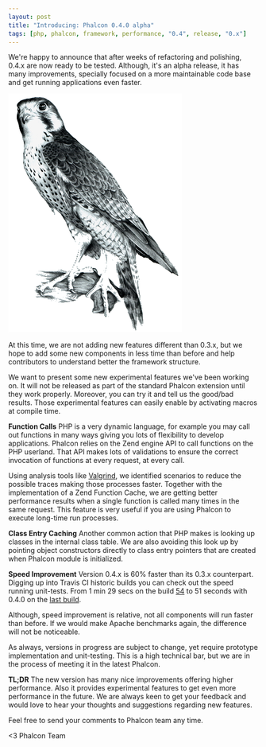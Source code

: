 ```yaml
---
layout: post
title: "Introducing: Phalcon 0.4.0 alpha"
tags: [php, phalcon, framework, performance, "0.4", release, "0.x"]
---
```


We're happy to announce that after weeks of refactoring and polishing, 0.4.x are now ready to be tested. Although, it's an alpha release, it has many improvements, specially focused on a more maintainable code base and get running applications even faster.

[![image](/assets/files/2012-05-15-real-phalcon.png)](http://browse.deviantart.com/#/d15brzb)

<!--more-->
At this time, we are not adding new features different than 0.3.x, but we hope to add some new components in less time than before and help contributors to understand better the framework structure.

We want to present some new experimental features we've been working on. It will not be released as part of the standard Phalcon extension until they work properly. Moreover, you can try it and tell us the good/bad results. Those experimental features can easily enable by activating macros at compile time.

**Function Calls**
PHP is a very dynamic language, for example you may call out functions in many ways giving you lots of flexibility to develop applications. Phalcon relies on the Zend engine API to call functions on the PHP userland. That API makes lots of validations to ensure the correct invocation of functions at every request, at every call.

Using analysis tools like [Valgrind](http://www.valgrind.org/), we identified scenarios to reduce the possible traces making those processes faster. Together with the implementation of a Zend Function Cache, we are getting better performance results when a single function is called many times in the same request. This feature is very useful if you are using Phalcon to execute long-time run processes.

**Class Entry Caching**
Another common action that PHP makes is looking up classes in the internal class table. We are also avoiding this look up by pointing object constructors directly to class entry pointers that are created when Phalcon module is initialized.

**Speed Improvement**
Version 0.4.x is 60% faster than its 0.3.x counterpart. Digging up into Travis CI historic builds you can check out the speed running unit-tests. From 1 min 29 secs on the build [54](http://travis-ci.org/#!/phalcon/cphalcon/builds/1286939) to 51 seconds with 0.4.0 on the [last build](http://travis-ci.org/#!/phalcon/cphalcon/builds/1332575).

Although, speed improvement is relative, not all components will run faster than before. If we would make Apache benchmarks again, the difference will not be noticeable.

As always, versions in progress are subject to change, yet require prototype implementation and unit-testing. This is a high technical bar, but we are in the process of meeting it in the latest Phalcon.

**TL;DR**
The new version has many nice improvements offering higher performance. Also it provides experimental features to get even more performance in the future. We are always keen to get your feedback and would love to hear your thoughts and suggestions regarding new features. 

Feel free to send your comments to Phalcon team any time.


<3 Phalcon Team
